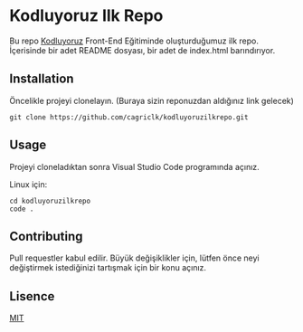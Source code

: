 # Kodluyoruz Ilk Repo

Bu repo [Kodluyoruz]() Front-End Eğitiminde oluşturduğumuz ilk repo. İçerisinde bir adet README dosyası, bir adet de index.html barındırıyor.

## Installation

Öncelikle projeyi clonelayın. (Buraya sizin reponuzdan aldığınız link gelecek)

```
git clone https://github.com/cagriclk/kodluyoruzilkrepo.git
```

## Usage ##
Projeyi cloneladıktan sonra Visual Studio Code programında açınız.

Linux için:
```
cd kodluyoruzilkrepo
code .
```

## Contributing ##

Pull requestler kabul edilir. Büyük değişiklikler için, lütfen önce neyi değiştirmek istediğinizi tartışmak için bir konu açınız.


## Lisence ##

[MIT]()